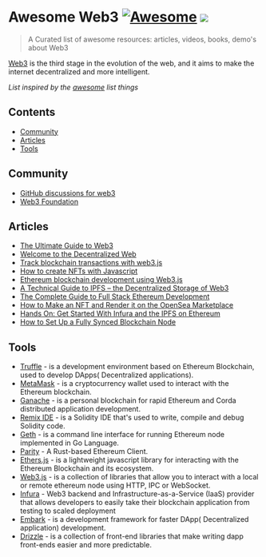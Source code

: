 # Awesome Web3 [![Awesome][awesome-src]][awesome-href] ![](https://img.shields.io/badge/ECJ222-approved-brightgreen.svg)

> A Curated list of awesome resources: articles, videos, books, demo's about Web3

[Web3](https://github.com/cloudinary) is the third stage in the evolution of the web, and it aims to make the internet decentralized and more intelligent.


*List inspired by the [awesome](https://github.com/sindresorhus/awesome) list things*

## Contents
- [Community](#community)
- [Articles](#articles)
- [Tools](#tools)


## Community

* [GitHub discussions for web3](https://github.com/search?q=web3&type=discussions)
* [Web3 Foundation](https://web3.foundation/)


## Articles

* [The Ultimate Guide to Web3](https://moralis.io/the-ultimate-guide-to-web3-what-is-web3/)
* [Welcome to the Decentralized Web](https://medium.com/geekculture/welcome-to-the-decentralized-web-e56b4a27b6c2)
* [Track blockchain transactions with web3.js](https://medium.com/pixelpoint/track-blockchain-transactions-like-a-boss-with-web3-js-c149045ca9bf)
* [How to create NFTs with Javascript](https://blog.logrocket.com/how-to-create-nfts-with-javascript/)
* [Ethereum blockchain development using Web3.js](https://blog.logrocket.com/ethereum-blockchain-development-using-web3-js/)
* [A Technical Guide to IPFS – the Decentralized Storage of Web3](https://www.freecodecamp.org/news/technical-guide-to-ipfs-decentralized-storage-of-web3/)
* [The Complete Guide to Full Stack Ethereum Development](https://www.freecodecamp.org/news/full-stack-ethereum-development/)
* [How to Make an NFT and Render it on the OpenSea Marketplace](https://www.freecodecamp.org/news/how-to-make-an-nft-and-render-on-opensea-marketplace/)
* [Hands On: Get Started With Infura and the IPFS on Ethereum](https://www.freecodecamp.org/news/hands-on-get-started-with-infura-and-ipfs-on-ethereum-b63635142af0/)
* [How to Set Up a Fully Synced Blockchain Node](https://www.freecodecamp.org/news/ethereum-69-how-to-set-up-a-fully-synced-blockchain-node-in-10-mins-f6318d7aad40/)

## Tools

* [Truffle](https://www.trufflesuite.com/) - is a development environment based on Ethereum Blockchain, used to develop DApps(
Decentralized applications).
* [MetaMask](https://metamask.io/) - is a cryptocurrency wallet used to interact with the Ethereum blockchain.
* [Ganache](https://www.trufflesuite.com/ganache) - is a personal blockchain for rapid Ethereum and Corda distributed application development.
* [Remix IDE](https://remix.ethereum.org/) - is a Solidity IDE that's used to write, compile and debug Solidity code.
* [Geth](https://geth.ethereum.org/) - is a command line interface for running Ethereum node implemented in Go Language. 
* [Parity](https://www.parity.io/technologies/ethereum/) - A Rust-based Ethereum Client.
* [Ethers.js](https://docs.ethers.io/v5/) - is a lightweight javascript library for interacting with the Ethereum Blockchain and its ecosystem.
* [Web3.js](https://web3js.readthedocs.io/) - is a collection of libraries that allow you to interact with a local or remote ethereum node using HTTP, IPC or WebSocket.
* [Infura](https://infura.io/) - Web3 backend and Infrastructure-as-a-Service (IaaS) provider that allows developers to easily take their blockchain application from testing to scaled deployment
* [Embark](https://framework.embarklabs.io/) - is a development framework for faster DApp(
Decentralized application) development.
* [Drizzle](https://www.trufflesuite.com/drizzle) - is a collection of front-end libraries that make writing dapp front-ends easier and more predictable.


[awesome-src]: https://cdn.rawgit.com/sindresorhus/awesome/d7305f38d29fed78fa85652e3a63e154dd8e8829/media/badge.svg
[awesome-href]: https://github.com/sindresorhus/awesome